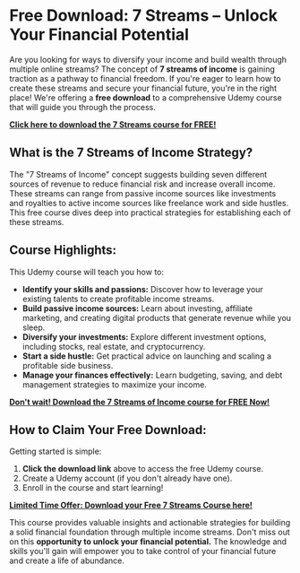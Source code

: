 # Free Download: 7 Streams – Unlock Your Financial Potential

Are you looking for ways to diversify your income and build wealth through multiple online streams? The concept of **7 streams of income** is gaining traction as a pathway to financial freedom. If you're eager to learn how to create these streams and secure your financial future, you're in the right place! We're offering a **free download** to a comprehensive Udemy course that will guide you through the process.

[**Click here to download the 7 Streams course for FREE!**](https://udemywork.com/7-streams)

## What is the 7 Streams of Income Strategy?

The "7 Streams of Income" concept suggests building seven different sources of revenue to reduce financial risk and increase overall income. These streams can range from passive income sources like investments and royalties to active income sources like freelance work and side hustles. This free course dives deep into practical strategies for establishing each of these streams.

## Course Highlights:

This Udemy course will teach you how to:

*   **Identify your skills and passions:** Discover how to leverage your existing talents to create profitable income streams.
*   **Build passive income sources:** Learn about investing, affiliate marketing, and creating digital products that generate revenue while you sleep.
*   **Diversify your investments:** Explore different investment options, including stocks, real estate, and cryptocurrency.
*   **Start a side hustle:** Get practical advice on launching and scaling a profitable side business.
*   **Manage your finances effectively:** Learn budgeting, saving, and debt management strategies to maximize your income.

[**Don't wait! Download the 7 Streams of Income course for FREE Now!**](https://udemywork.com/7-streams)

## How to Claim Your Free Download:

Getting started is simple:

1.  **Click the download link** above to access the free Udemy course.
2.  Create a Udemy account (if you don't already have one).
3.  Enroll in the course and start learning!

[**Limited Time Offer: Download your Free 7 Streams Course here!**](https://udemywork.com/7-streams)

This course provides valuable insights and actionable strategies for building a solid financial foundation through multiple income streams. Don't miss out on this **opportunity to unlock your financial potential.** The knowledge and skills you'll gain will empower you to take control of your financial future and create a life of abundance.

